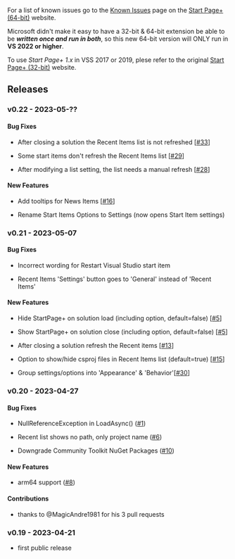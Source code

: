 For a list of known issues go to the [Known Issues][known-issues-url]
page on the [Start Page+ (64-bit)][start-page-plus-64-bit-url] website.

Microsoft didn't make it easy to have a 32-bit & 64-bit extension be able to be
**_written once and run in both_**, so this new 64-bit version will ONLY run in 
**VS 2022 or higher**.

To use *Start Page+ 1.x* in VSS 2017 or 2019, plese refer to 
the original [Start Page+ (32-bit)][start-page-plus-32-bit-url] website.

[start-page-plus-64-bit-url]: https://luminous-software.solutions/start-page-plus-64-bit
[start-page-plus-32-bit-url]: https://luminous-software.solutions/start-page-plus
[known-issues-url]: https://luminous-software.solutions/start-page-plus-64-bit/known-issues

## Releases

### v0.22 - 2023-05-??

#### Bug Fixes
- After closing a solution the Recent Items list is not refreshed [[#33](https://github.com/luminous-software/start-page-plus-64-bit/issues/33)]

	[p15]: https://github.com/yannduran/start-page-plus-64-bit/issues/15

- Some start items don't refresh the Recent Items list [[#29](https://github.com/luminous-software/start-page-plus-64-bit/issues/29)]

	[p11]: https://github.com/yannduran/start-page-plus-64-bit/issues/11

- After modifying a list setting, the list needs a manual refresh [[#28](https://github.com/luminous-software/start-page-plus-64-bit/issues/28)]

	[p12]: https://github.com/yannduran/start-page-plus-64-bit/issues/12

#### New Features
- Add tooltips for News Items [[#16](https://github.com/luminous-software/start-page-plus-64-bit/issues/16)]

	[p09]: https://github.com/yannduran/start-page-plus-64-bit/issues/9

- Rename Start Items Options to Settings (now opens Start Item settings)

	[p16]: https://github.com/yannduran/start-page-plus-64-bit/issues/19

### v0.21 - 2023-05-07

#### Bug Fixes
- Incorrect wording for Restart Visual Studio start item

	[p3]: https://github.com/yannduran/start-page-plus-64-bit/issues/3

- Recent Items 'Settings' button goes to 'General' instead of 'Recent Items'

	[p2]: https://github.com/yannduran/start-page-plus-64-bit/issues/2

#### New Features
- Hide StartPage+ on solution load (including option, default=false) [[#5](https://github.com/luminous-software/start-page-plus-64-bit/issues/5)]

	[p6]: https://github.com/yannduran/start-page-plus-64-bit/issues/6

- Show StartPage+ on solution close (including option, default=false) [[#5](https://github.com/luminous-software/start-page-plus-64-bit/issues/5)]

	[p6]: https://github.com/yannduran/start-page-plus-64-bit/issues/6

- After closing a solution refresh the Recent items [[#13](https://github.com/luminous-software/start-page-plus-64-bit/issues/13)]

	[p5]: https://github.com/yannduran/start-page-plus-64-bit/issues/5

- Option to show/hide csproj files in Recent Items list (default=true) [[#15](https://github.com/luminous-software/start-page-plus-64-bit/issues/15)]

	[p8]: https://github.com/yannduran/start-page-plus-64-bit/issues/8

- Group settings/options into 'Appearance' & 'Behavior'[[#30](https://github.com/luminous-software/start-page-plus-64-bit/issues/30)]

	[p13]: https://github.com/yannduran/start-page-plus-64-bit/issues/13

### v0.20 - 2023-04-27

#### Bug Fixes
- NullReferenceException in LoadAsync() ([#1](https://github.com/luminous-software/start-page-plus-64-bit/issues/1))

- Recent list shows no path, only project name ([#6](https://github.com/luminous-software/start-page-plus-64-bit/issues/6))

- Downgrade Community Toolkit NuGet Packages ([#10](https://github.com/luminous-software/start-page-plus-64-bit/pull/11))

#### New Features
- arm64 support ([#8](https://github.com/luminous-software/start-page-plus-64-bit/pull/8))

#### Contributions
- thanks to @MagicAndre1981 for his 3 pull requests

### v0.19 - 2023-04-21
- first public release
